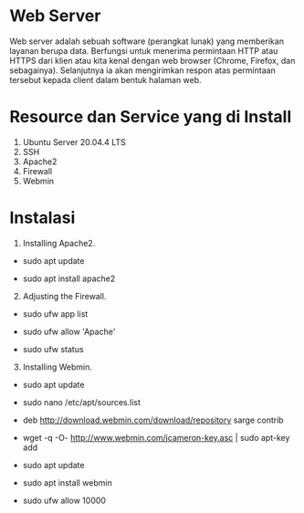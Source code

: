 # Web Server
Web server adalah sebuah software (perangkat lunak) yang memberikan layanan berupa data. Berfungsi untuk menerima permintaan HTTP atau HTTPS dari klien atau kita kenal dengan web browser (Chrome, Firefox, dan sebagainya). Selanjutnya ia akan mengirimkan respon atas permintaan tersebut kepada client dalam bentuk halaman web.
# Resource dan Service yang di Install
1. Ubuntu Server 20.04.4 LTS
2. SSH
3. Apache2
4. Firewall
5. Webmin
# Instalasi

1. Installing Apache2.
   
 - sudo apt update

 - sudo apt install apache2
   

2. Adjusting the Firewall.

 - sudo ufw app list

 - sudo ufw allow 'Apache'

 - sudo ufw status
   

3. Installing Webmin.

 - sudo apt update

 - sudo nano /etc/apt/sources.list

 - deb http://download.webmin.com/download/repository sarge contrib

 - wget -q -O- http://www.webmin.com/jcameron-key.asc | sudo apt-key add

 - sudo apt update

 - sudo apt install webmin

 - sudo ufw allow 10000

